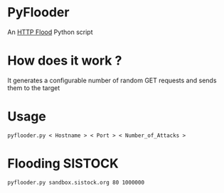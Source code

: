 # PyFlooder
An [HTTP Flood](https://en.m.wikipedia.org/wiki/HTTP_Flood) Python script

# How does it work ?
It generates a configurable number of random GET requests and sends them to the target

# Usage

```
pyflooder.py < Hostname > < Port > < Number_of_Attacks >
```

# Flooding SISTOCK 

```
pyflooder.py sandbox.sistock.org 80 1000000
```
